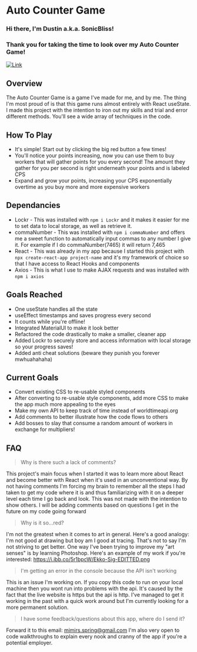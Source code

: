 # Auto Counter Game
### Hi there, I'm Dustin a.k.a. SonicBliss!
### Thank you for taking the time to look over my Auto Counter Game!
[![Link](https://img.shields.io/badge/-Live%20Version-red)](https://counterthatkeepsoncounting.netlify.app/)

## Overview
The Auto Counter Game is a game I've made for me, and by me. The thing I'm most proud of is that this game runs almost entirely with React useState. I made this project with the intention to iron out my skills and trial and error different methods. You'll see a wide array of techniques in the code. 

## How To Play
- It's simple! Start out by clicking the big red button a few times!
- You'll notice your points increasing, now you can use them to buy workers that will gather points for you every second! The amount they gather for you per second is right underneath your points and is labeled CPS
- Expand and grow your points, increasing your CPS exponentially overtime as you buy more and more expensive workers

## Dependancies
- Lockr - This was installed with `npm i Lockr` and it makes it easier for me to set data to local storage, as well as retrieve it.
- commaNumber - This was installed with `npm i commaNumber` and offers me a sweet function to automatically input commas to any number I give it. For example if I do commaNumber(7465) it will return 7,465
- React - This was already in my app because I started this project with `npx create-react-app project-name` and it's my framework of choice so that I have access to React Hooks and components
- Axios - This is what I use to make AJAX requests and was installed with `npm i axios`

## Goals Reached
- One useState handles all the state
- useEffect timestamps and saves progress every second
- It counts while you're offline!
- Integrated MaterialUI to make it look better
- Refactored the code drastically to make a smaller, cleaner app
- Added Lockr to securely store and access information with local storage so your progress saves!
- Added anti cheat solutions (beware they punish you forever mwhuahahaha)

## Current Goals
- Convert existing CSS to re-usable styled components
- After converting to re-usable style components, add more CSS to make the app much more appealing to the eyes
- Make my own API to keep track of time instead of worldtimeapi.org
- Add comments to better illustrate how the code flows to others
- Add bosses to slay that consume a random amount of workers in exchange for multipliers!

## FAQ
>Why is there such a lack of comments?

This project's main focus when I started it was to learn more about React and become better with React when it's used in an unconventional way. By not having comments I'm forcing my brain to remember all the steps I had taken to get my code where it is and thus familiarizing with it on a deeper level each time I go back and look. This was not made with the intention to show others. I will be adding comments based on questions I get in the future on my code going forward 
>Why is it so...red?

I'm not the greatest when it comes to art in general. Here's a good analogy: I'm not good at drawing but boy am I good at tracing. That's not to say I'm not striving to get better. One way I've been trying to improve my "art senses" is by learning Photoshop. Here's an example of my work if you're interested: https://i.ibb.co/5r1bpcW/Ekko-Sig-EDITTED.png
>I'm getting an error in the console because the API isn't working

This is an issue I'm working on. If you copy this code to run on your local machine then you wont run into problems with the api. It's caused by the fact that the live website is https but the api is http. I've managed to get it working in the past with a quick work around but I'm currently looking for a more permanent solution.
>I have some feedback/questions about this app, where do I send it?

Forward it to this email: mimirs.spring@gmail.com
I'm also very open to code walkthroughs to explain every nook and cranny of the app if you're a potential employer.